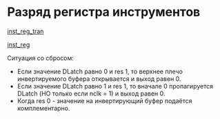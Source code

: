 # Разряд регистра инструментов

[inst_reg_tran](imgstore/inst_reg_tran.png)

[inst_reg](imgstore/inst_reg.png)

Ситуация со сбросом:
- Если значение DLatch равно 0 и res 1, то верхнее плечо инвертируемого буфера открывается и выход равен 0.
- Если значение DLatch равно 1 и res 1, то вначале 0 пропагируется DLatch (НО только если nclk = 1) и выход равен 0.
- Когда res 0 - значение на инвертирующий буфер подаётся комплементарно.
